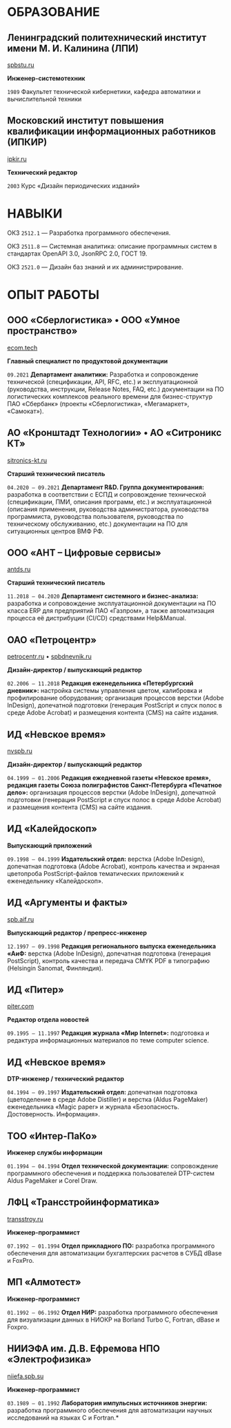 # ОБРАЗОВАНИЕ

## Ленинградский политехнический институт имени М. И. Калинина (ЛПИ)

[spbstu.ru](https://www.spbstu.ru/)

**Инженер-системотехник**

`1989` Факультет технической кибернетики, кафедра автоматики и вычислительной техники

## Московский институт повышения квалификации информационных работников (ИПКИР)

[ipkir.ru](https://ipkir.ru/)

**Технический редактор**

`2003` Курс «Дизайн периодических изданий»

# НАВЫКИ

ОКЗ `2512.1` — Разработка программного обеспечения.

ОКЗ `2511.8` — Системная аналитика: описание программных систем в стандартах OpenAPI 3.0, JsonRPC 2.0, ГОСТ 19.

ОКЗ `2521.0` — Дизайн баз знаний и их администрирование.

# ОПЫТ РАБОТЫ

## ООО «Сберлогистика» &bull; ООО «Умное пространство»

[ecom.tech](https://ecom.tech/)

**Главный специалист по продуктовой документации**

`09.2021` **Департамент аналитики:** Разработка и сопровождение технической (спецификации, API, RFC, etc.) и эксплуатационной (руководства, инструкции, Release Notes, FAQ, etc.) документации на ПО логистических комплексов реального времени для бизнес-структур ПАО «Сбербанк» (проекты «Сберлогистика», «Мегамаркет», «Самокат»).

## АО «Кронштадт Технологии» &bull; АО «Ситроникс КТ»

[sitronics-kt.ru](https://sitronics-kt.ru/)

**Старший технический писатель**

`04.2020 — 09.2021` **Департамент R&D. Группа документирования:** разработка в соответствии с ЕСПД и сопровождение технической (спецификации, ПМИ, описания программ, etc.) и эксплуатационной (описания применения, руководства администратора, руководства программиста, руководства пользователя, руководства по техническому обслуживанию, etc.) документации на ПО для ситуационных центров ВМФ РФ.

## ООО «АНТ – Цифровые сервисы»

[antds.ru](https://antds.ru/)

**Старший технический писатель**

`11.2018 — 04.2020` **Департамент системного и бизнес-анализа:** разработка и сопровождение эксплуатационной документации на ПО класса ERP для предприятий ПАО «Газпром», а также автоматизация процесса её дистрибуции (CI/CD) средствами Help&Manual.

## ОАО «Петроцентр»

[petrocentr.ru](https://www.petrocentr.ru/) &bull; [spbdnevnik.ru](https://spbdnevnik.ru/)

**Дизайн-директор / выпускающий редактор**

`02.2006 — 11.2018` **Редакция еженедельника «Петербургский дневник»:** настройка системы управления цветом, калибровка и профилирование оборудования; организация процессов верстки (Adobe InDesign), допечатной подготовки (генерация PostScript и спуск полос в среде Adobe Acrobat) и размещения контента (CMS) на сайте издания.

## ИД «Невское время»

[nvspb.ru](https://nvspb.ru/)

**Дизайн-директор / выпускающий редактор**

`04.1999 — 01.2006` **Редакция ежедневной газеты «Невское время», редакция газеты Союза полиграфистов Санкт-Петербурга «Печатное дело»:** организация процессов верстки (Adobe InDesign), допечатной подготовки (генерация PostScript и спуск полос в среде Adobe Acrobat) и размещения контента (CMS) на сайте издания.

## ИД «Калейдоскоп»

**Выпускающий приложений**

`09.1998 — 04.1999` **Издательский отдел:** верстка (Adobe InDesign), допечатная подготовка (Adobe Acrobat), контроль качества и экранная цветопроба PostScript-файлов тематических приложений к еженедельнику «Калейдоскоп».

## ИД «Аргументы и факты»

[spb.aif.ru](https://spb.aif.ru/)

**Выпускающий редактор / препресс-инженер**

`12.1997 — 09.1998` **Редакция регионального выпуска еженедельника «АиФ:** верстка (Adobe InDesign), допечатная подготовка (генерация PostScript), контроль качества и передача CMYK PDF в типографию (Helsingin Sanomat, Финляндия).

## ИД «Питер»

[piter.com](https://www.piter.com/)

**Редактор отдела новостей**

`09.1995 — 11.1997` **Редакция журнала «Мир Internet»:** подготовка и редактура информационных материалов по теме computer science.

## ИД «Невское время»

**DTP-инженер / технический редактор**

`04.1994 — 09.1997` **Издательский отдел:** допечатная подготовка (цветоделение в среде Adobe Distiller) и верстка (Aldus PageMaker) еженедельника «Magic paper» и журнала «Безопасность. Достоверность. Информация».

## ТОО «Интер-ПаКо»

**Инженер службы информации**

`01.1994 — 04.1994` **Отдел технической документации:** сопровождение программного обеспечения и поддержка пользователей DTP-систем Aldus PageMaker и Corel Draw.

## ЛФЦ «Трансстройинформатика»

[transstroy.ru](http://transstroy.ru/)

**Инженер-программист**

`07.1992 — 01.1994` **Отдел прикладного ПО:** разработка программного обеспечения для автоматизации бухгалтерских расчетов в СУБД dBase и FoxPro.

## МП «Алмотест»

**Инженер-программист**

`01.1992 — 06.1992` **Отдел НИР:** разработка программного обеспечения для визуализации данных в НИОКР на Borland Turbo C, Fortran, dBase и Foxpro.

## НИИЭФА им. Д.В. Ефремова НПО «Электрофизика»

[niiefa.spb.su](http://niiefa.spb.su/)

**Инженер-программист**

`03.1989 — 01.1992` **Лаборатория импульсных источников энергии:** разработка программного обеспечения для автоматизации научных исследований на языках C и Fortran.*
